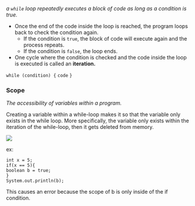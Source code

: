 
*a `while` loop repeatedly executes a block of code as long as a condition is true.*

* Once the end of the code inside the loop is reached, the program loops back to check the condition again.
	* If the condition is `true`, the block of code will execute again and the process repeats.
	* If the condition is `false`, the loop ends.
* One cycle where the condition is checked and the code inside the loop is executed is called an **iteration.**

`while (condition) {`
	`code`
`}`

### Scope

*The accessibility of variables within a program.*

Creating a variable within a while-loop makes it so that the variable only exists in the while loop. More specifically, the variable only exists within the iteration of the while-loop, then it gets deleted from memory.

**![](https://lh7-rt.googleusercontent.com/docsz/AD_4nXfKhi0kgyiMt_5XK6M_TQzR3yBjYXUzG8Jg-F11uU9dG1cHWRc0aHLpCnC02LeZGUohaekt6PmKKE14tJvBquZ3MM6tmdeCpGqPskXJE3aamjDmdggu2X_x5oeCntKbKafDSi3wJCva2TbYVRvSXuDyruTI?key=2zac7k4OkLiteYWLMODR1Q)**

ex:
```
int x = 5;
if(x == 5){
boolean b = true;
}
System.out.println(b);
```

This causes an error because the scope of b is only inside of the if condition.

